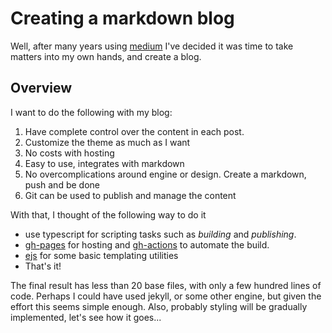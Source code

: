 # Creating a markdown blog

Well, after many years using [medium](https://medium.com/@dgramaciotti) I've decided it was time to take matters into my own hands, and create a blog.

## Overview

I want to do the following with my blog:

1. Have complete control over the content in each post.
2. Customize the theme as much as I want
3. No costs with hosting
4. Easy to use, integrates with markdown
5. No overcomplications around engine or design. Create a markdown, push and be done
6. Git can be used to publish and manage the content

With that, I thought of the following way to do it

- use typescript for scripting tasks such as *building* and *publishing*.
- [gh-pages]() for hosting and [gh-actions]() to automate the build.
- [ejs]() for some basic templating utilities
- That's it!

The final result has less than 20 base files, with only a few hundred lines of code. Perhaps I could have used jekyll, or some other engine, but given the effort this seems simple enough. Also, probably styling will be gradually implemented, let's see how it goes...